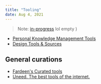 ```yaml
---
title: "Tooling"
date: Aug 4, 2021
---
```


> Note: [in-progress](private/tag-view/in-progress.md) lol empty
)
- [Personal Knowledge Management Tools](notes/tooling/pkm-tools.md)
- [Design Tools & Sources](notes/tooling/design-tools-sources.md)

## General curations
- [Fardeen's Curated tools](https://www.notion.so/Curated-tools-5cb867a414c240c49d98af4236973771)
- [Uneed. The best tools of the internet.](https://www.uneed.best/)
